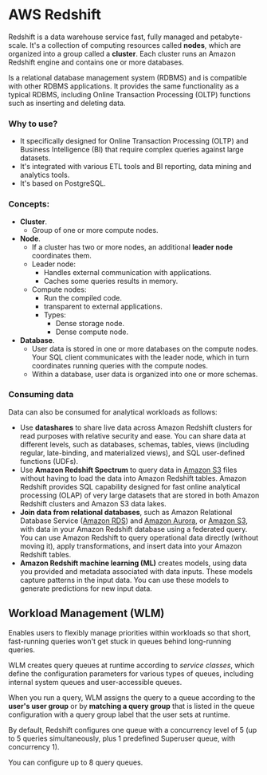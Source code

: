 # AWS Redshift

Redshift is a data warehouse service fast, fully managed and petabyte-scale. It's a collection of computing resources called **nodes**, which are organized into a group called a **cluster**. Each cluster runs an Amazon Redshift engine and contains one or more databases.

Is a relational database management system (RDBMS) and is compatible with other RDBMS applications. It provides the same functionality as a typical RDBMS, including Online Transaction Processing (OLTP) functions such as inserting and deleting data.

### Why to use?

- It specifically designed for Online Transaction Processing (OLTP) and Business Intelligence (BI) that require complex queries against large datasets.
- It's integrated with various ETL tools and BI reporting, data mining and analytics tools.
- It's based on PostgreSQL.

### Concepts:

- **Cluster**.
    - Group of one or more compute nodes.
- **Node**.
    - If a cluster has two or more nodes, an additional **leader node** coordinates them.
    - Leader node:
        - Handles external communication with applications.
        - Caches some queries results in memory.
    - Compute nodes:
        - Run the compiled code.
        - transparent to external applications.
        - Types:
            - Dense storage node.
            - Dense compute node.
- **Database**.
    - User data is stored in one or more databases on the compute nodes. Your SQL client communicates with the leader node, which in turn coordinates running queries with the compute nodes.
    - Within a database, user data is organized into one or more schemas.

### Consuming data

Data can also be consumed for analytical workloads as follows:

- Use **datashares** to share live data across Amazon Redshift clusters for read purposes with relative security and ease. You can share data at different levels, such as databases, schemas, tables, views (including regular, late-binding, and materialized views), and SQL user-defined functions (UDFs).
- Use **Amazon Redshift Spectrum** to query data in [Amazon S3](S3.md) files without having to load the data into Amazon Redshift tables. Amazon Redshift provides SQL capability designed for fast online analytical processing (OLAP) of very large datasets that are stored in both Amazon Redshift clusters and Amazon S3 data lakes.
- **Join data from relational databases**, such as Amazon Relational Database Service ([Amazon RDS](RDS.md)) and [Amazon Aurora](Aurora.md), or [Amazon S3](S3.md), with data in your Amazon Redshift database using a federated query. You can use Amazon Redshift to query operational data directly (without moving it), apply transformations, and insert data into your Amazon Redshift tables.
- **Amazon Redshift machine learning (ML)** creates models, using data you provided and metadata associated with data inputs. These models capture patterns in the input data. You can use these models to generate predictions for new input data.

## Workload Management (WLM)

Enables users to flexibly manage priorities within workloads so that short, fast-running queries won't get stuck in queues behind long-running queries.

WLM creates query queues at runtime according to _service classes_, which define the configuration parameters for various types of queues, including internal system queues and user-accessible queues.

When you run a query, WLM assigns the query to a queue according to the **user's user group** or by **matching a query group** that is listed in the queue configuration with a query group label that the user sets at runtime.

By default, Redshift configures one queue with a concurrency level of 5 (up to 5 queries simultaneously, plus 1 predefined Superuser queue, with concurrency 1).

You can configure up to 8 query queues.
